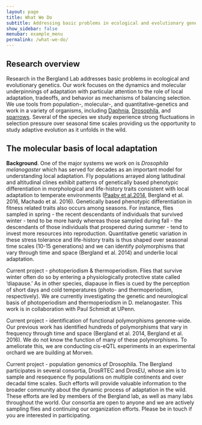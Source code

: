 ```yaml
---
layout: page
title: What We Do
subtitle: Addressing basic problems in ecological and evolutionary genetics
show_sidebar: false
menubar: example_menu
permalink: /what-we-do/
---
```

## Research overview
Research in the Bergland Lab addresses basic problems in ecological and evolutionary genetics. Our work focuses on the dynamics and molecular underpinnings of adaptation with particular attention to the role of local adaptation, tradeoffs, and behavior as mechanisms of balancing selection. We use tools from population-, molecular-, and quantitative-genetics and work in a variety of organisms, including <a href="https://en.wikipedia.org/wiki/Daphnia_pulex">Daphnia</a>, <a href="https://en.wikipedia.org/wiki/Drosophila_melanogaster">Drosophila</a>, and <a href="https://en.wikipedia.org/wiki/White-throated_sparrow">sparrows</a>. Several of the species we study experience strong fluctuations in selection pressure over seasonal time scales providing us the opportunity to study adaptive evolution as it unfolds in the wild.

## The molecular basis of local adaptation
**Background**. One of the major systems we work on is *Drosophila melanogaster* which has served for decades as an important model for understanding local adaptation. Fly populations arrayed along latitudinal and altitudinal clines exhibit patterns of genetically based phenotypic differentiation in morphological and life-history traits consistent with local adaptation to temperate environments (<a href="http://bergland-lab.org/pdfs/Paaby_etal_2014.pdf">Paaby et al.2014</a>, Bergland et al. 2016, Machado et al. 2016). Genetically based phenotypic differentiation in fitness related traits also occurs among seasons. For instance, flies sampled in spring - the recent descendants of individuals that survived winter - tend to be more hardy whereas those sampled during fall - the descendants of those individuals that prospered during summer - tend to invest more resources into reproduction. Quantitative genetic variation in these stress tolerance and life-history traits is thus shaped over seasonal time scales (10-15 generations) and we can identify polymorphisms that vary through time and space (Bergland et al. 2014) and underlie local adaptation.

Current project - photoperiodism & thermoperiodism. Flies that survive winter often do so by entering a physiologically protective state called ‘diapause.’ As in other species, diapause in flies is cued by the perception of short days and cold temperatures (photo- and thermoperiodism, respectively). We are currently investigating the genetic and neurological basis of photoperiodism and thermoperiodism in D. melanogaster. This work is in collaboration with Paul Schmidt at UPenn.

Current project - identification of functional polymorphisms genome-wide. Our previous work has identified hundreds of polymorphisms that vary in frequency through time and space (Bergland et al. 2014, Bergland et al. 2016). We do not know the function of many of these polymorphisms. To ameliorate this, we are conducting cis-eQTL experiments in an experimental orchard we are building at Morven.

Current project - population genomics of Drosophila. The Bergland participates in several consortia, DrosRTEC and DrosEU, whose aim is to sample and resequence fly populations on multiple continents and over decadal time scales. Such efforts will provide valuable information to the broader community about the dynamic process of adaptation in the wild. These efforts are led by members of the Bergland lab, as well as many labs throughout the world. Our consortia are open to anyone and we are actively sampling flies and continuing our organization efforts. Please be in touch if you are interested in participating.
